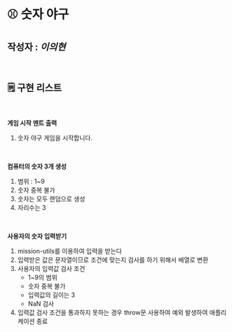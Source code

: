 # ⚾️ 숫자 야구

## 작성자 : _이의현_

<br>
   
## 🗒 구현 리스트

<br>

**게임 시작 멘트 출력**

1.  숫자 야구 게임을 시작합니다.

<br>

**컴퓨터의 숫자 3개 생성**

1. 범위 : 1~9
2. 숫자 중복 불가
3. 숫자는 모두 랜덤으로 생성
4. 자리수는 3

<br>

**사용자의 숫자 입력받기**

1. mission-utils를 이용하여 입력을 받는다
2. 입력받은 값은 문자열이므로 조건에 맞는지 검사를 하기 위해서 배열로 변환
3. 사용자의 입력값 검사 조건
   - 1~9의 범위
   - 숫자 중복 불가
   - 입력값의 길이는 3
   - NaN 검사
4. 입력값 검사 조건을 통과하지 못하는 경우 throw문 사용하여 예외 발생하여 애플리케이션 종료

<br>

